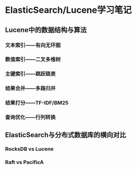 # ElasticSearch/Lucene学习笔记

## Lucene中的数据结构与算法

### 文本索引——有向无环图

### 数值索引——二叉多维树

### 主键索引——跳跃链表

### 结果合并——多路归并

### 结果打分——TF-IDF/BM25

### 查询优化——行列转换

## ElasticSearch与分布式数据库的横向对比

### RocksDB vs Lucene

### Raft vs PacificA
